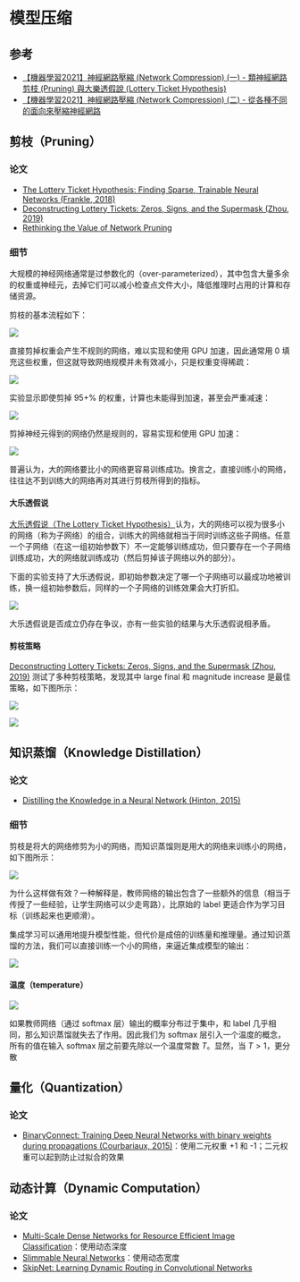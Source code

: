 # 模型压缩

## 参考

* [【機器學習2021】神經網路壓縮 (Network Compression) (一) - 類神經網路剪枝 (Pruning) 與大樂透假說 (Lottery Ticket Hypothesis)](https://www.youtube.com/watch?v=gmsMY5kc-zw&list=PLJV_el3uVTsMhtt7_Y6sgTHGHp1Vb2P2J&index=36)
* [【機器學習2021】神經網路壓縮 (Network Compression) (二) - 從各種不同的面向來壓縮神經網路](https://www.youtube.com/watch?v=gmsMY5kc-zw&list=PLJV_el3uVTsMhtt7_Y6sgTHGHp1Vb2P2J&index=37)

## 剪枝（Pruning）

### 论文

* [The Lottery Ticket Hypothesis: Finding Sparse, Trainable Neural Networks (Frankle, 2018)](https://arxiv.org/abs/1803.03635)
* [Deconstructing Lottery Tickets: Zeros, Signs, and the Supermask (Zhou, 2019)](https://arxiv.org/abs/1905.01067)
* [Rethinking the Value of Network Pruning](https://arxiv.org/abs/1810.05270)

### 细节

大规模的神经网络通常是过参数化的（over-parameterized），其中包含大量多余的权重或神经元，去掉它们可以减小检查点文件大小，降低推理时占用的计算和存储资源。

剪枝的基本流程如下：

![](https://s2.loli.net/2023/02/23/M71pkQ43PnjRzlC.png)

直接剪掉权重会产生不规则的网络，难以实现和使用 GPU 加速，因此通常用 0 填充这些权重，但这就导致网络规模并未有效减小，只是权重变得稀疏：

![](https://s2.loli.net/2023/02/23/ebP8TmaHizKVxup.png)

实验显示即使剪掉 95+% 的权重，计算也未能得到加速，甚至会严重减速：

![](https://s2.loli.net/2023/02/23/OjIKqvrDxS95AaE.png)

剪掉神经元得到的网络仍然是规则的，容易实现和使用 GPU 加速：

![](https://s2.loli.net/2023/02/23/FMu3woNkR2piced.png)

普遍认为，大的网络要比小的网络更容易训练成功。换言之，直接训练小的网络，往往达不到训练大的网络再对其进行剪枝所得到的指标。

#### 大乐透假说

[大乐透假说（The Lottery Ticket Hypothesis）](https://arxiv.org/abs/1803.03635)认为，大的网络可以视为很多小的网络（称为子网络）的组合，训练大的网络就相当于同时训练这些子网络。任意一个子网络（在这一组初始参数下）不一定能够训练成功，但只要存在一个子网络训练成功，大的网络就训练成功（然后剪掉该子网络以外的部分）。

下面的实验支持了大乐透假说，即初始参数决定了哪一个子网络可以最成功地被训练，换一组初始参数后，同样的一个子网络的训练效果会大打折扣。

![](https://s2.loli.net/2023/02/24/z8N6GVrg45JuchY.png)

大乐透假说是否成立仍存在争议，亦有一些实验的结果与大乐透假说相矛盾。

#### 剪枝策略

[Deconstructing Lottery Tickets: Zeros, Signs, and the Supermask (Zhou, 2019)](https://arxiv.org/abs/1905.01067) 测试了多种剪枝策略，发现其中 large final 和 magnitude increase 是最佳策略，如下图所示：

![](https://s2.loli.net/2023/02/24/4s6vtu7IVAi38y5.png)

![](https://s2.loli.net/2023/02/24/ThgnSNeE2ZrJyY1.png)

## 知识蒸馏（Knowledge Distillation）

### 论文

* [Distilling the Knowledge in a Neural Network (Hinton, 2015)](https://arxiv.org/abs/1503.02531)

### 细节

剪枝是将大的网络修剪为小的网络，而知识蒸馏则是用大的网络来训练小的网络，如下图所示：

![](https://s2.loli.net/2023/02/24/pFeKBEPjfRNYo3G.png)

为什么这样做有效？一种解释是，教师网络的输出包含了一些额外的信息（相当于传授了一些经验，让学生网络可以少走弯路），比原始的 label 更适合作为学习目标（训练起来也更顺滑）。

集成学习可以通用地提升模型性能，但代价是成倍的训练量和推理量。通过知识蒸馏的方法，我们可以直接训练一个小的网络，来逼近集成模型的输出：

![](https://s2.loli.net/2023/02/24/szqfuOvbAEBdJcr.png)

#### 温度（temperature）

![](https://s2.loli.net/2023/02/24/iSdZOlQAy621Bxg.png)

如果教师网络（通过 softmax 层）输出的概率分布过于集中，和 label 几乎相同，那么知识蒸馏就失去了作用。因此我们为 softmax 层引入一个温度的概念，所有的值在输入 softmax 层之前要先除以一个温度常数 $T$。显然，当 $T>1$，更分散

## 量化（Quantization）

### 论文

* [BinaryConnect: Training Deep Neural Networks with binary weights during propagations (Courbariaux, 2015)](https://arxiv.org/abs/1511.00363)：使用二元权重 +1 和 -1；二元权重可以起到防止过拟合的效果

## 动态计算（Dynamic Computation）
 
### 论文

* [Multi-Scale Dense Networks for Resource Efficient Image Classification](https://arxiv.org/abs/1703.09844)：使用动态深度
* [Slimmable Neural Networks](https://arxiv.org/abs/1812.08928)：使用动态宽度
* [SkipNet: Learning Dynamic Routing in Convolutional Networks](https://arxiv.org/abs/1711.09485)
